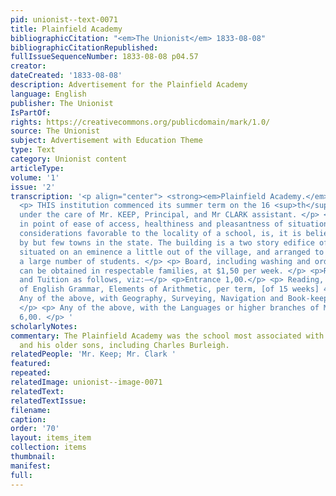 ```yaml
---
pid: unionist--text-0071
title: Plainfield Academy
bibliographicCitation: "<em>The Unionist</em> 1833-08-08"
bibliographicCitationRepublished: 
fullIssueSequenceNumber: 1833-08-08 p04.57
creator: 
dateCreated: '1833-08-08'
description: Advertisement for the Plainfield Academy
language: English
publisher: The Unionist
IsPartOf: 
rights: https://creativecommons.org/publicdomain/mark/1.0/
source: The Unionist
subject: Advertisement with Education Theme
type: Text
category: Unionist content
articleType: 
volume: '1'
issue: '2'
transcription: '<p align="center"> <strong><em>Plainfield Academy.</em></strong> </p>
  <p> THIS institution commenced its summer term on the 16 <sup>th</sup> of May last,
  under the care of Mr. KEEP, Principal, and Mr CLARK assistant. </p> <p> Plainfield,
  in point of ease of access, healthiness and pleasantness of situation, and other
  considerations favorable to the locality of a school, is, it is believed, surpassed
  by but few towns in the state. The building is a two story edifice of stone, finely
  situated on an eminence a little out of the village, and arranged to accommodate
  a large number of students. </p> <p> Board, including washing and ordinary mending,
  can be obtained in respectable families, at $1,50 per week. </p> <p>Rates of Entrance
  and Tuition as follows, viz:—</p> <p>Entrance 1,00.</p> <p> Reading, Writing, Elements
  of English Grammar, Elements of Arithmetic, per term, [of 15 weeks] 4,00. </p> <p>
  Any of the above, with Geography, Surveying, Navigation and Book-keeping, 5,00.
  </p> <p> Any of the above, with the Languages or higher branches of Mathematics,
  6,00. </p> '
scholarlyNotes: 
commentary: The Plainfield Academy was the school most associated with Rinaldo Burleigh
  and his older sons, including Charles Burleigh.
relatedPeople: 'Mr. Keep; Mr. Clark '
featured: 
repeated: 
relatedImage: unionist--image-0071
relatedText: 
relatedTextIssue: 
filename: 
caption: 
order: '70'
layout: items_item
collection: items
thumbnail: 
manifest: 
full: 
---
```

